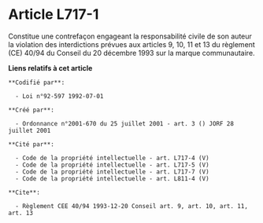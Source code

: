 # Article L717-1

Constitue une contrefaçon engageant la responsabilité civile de son auteur la violation des interdictions prévues aux
articles 9, 10, 11 et 13 du règlement (CE) 40/94 du Conseil du 20 décembre 1993 sur la marque communautaire.

**Liens relatifs à cet article**

	**Codifié par**:

	  - Loi n°92-597 1992-07-01

	**Créé par**:

	  - Ordonnance n°2001-670 du 25 juillet 2001 - art. 3 () JORF 28 juillet 2001

	**Cité par**:

	  - Code de la propriété intellectuelle - art. L717-4 (V)
	  - Code de la propriété intellectuelle - art. L717-5 (V)
	  - Code de la propriété intellectuelle - art. L717-7 (V)
	  - Code de la propriété intellectuelle - art. L811-4 (V)

	**Cite**:

	  - Règlement CEE 40/94 1993-12-20 Conseil art. 9, art. 10, art. 11, art. 13
